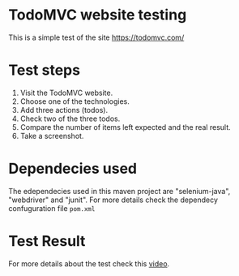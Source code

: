 # TodoMVC website testing

This is a simple test of the site https://todomvc.com/

# Test steps

1. Visit the TodoMVC website.
2. Choose one of the technologies.
3. Add three actions (todos).
4. Check two of the three todos.
5. Compare the number of items left expected and the real result.
6. Take a screenshot.

# Dependecies used

The edependecies used in this maven project are "selenium-java", "webdriver" and "junit". For more details check the dependecy confuguration file ```pom.xml```

# Test Result
For more details about the test check this [video](https://drive.google.com/file/d/1dFVCyQ-xYwWC4iSmW7KtJqhDjY_0E41C/view?usp=sharing).
